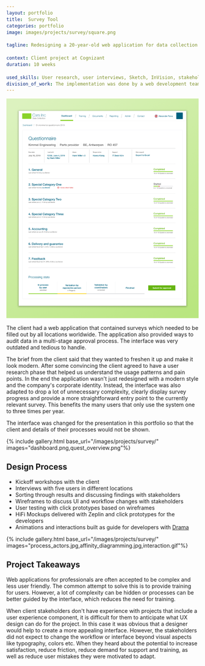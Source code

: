 ```yaml
---
layout: portfolio
title:  Survey Tool
categories: portfolio
image: images/projects/survey/square.png

tagline: Redesigning a 20-year-old web application for data collection

context: Client project at Cognizant
duration: 10 weeks

used_skills: User research, user interviews, Sketch, InVision, stakeholder management
division_of_work: The implementation was done by a web development team
---
```


<div class="images">
    <a href="/images/projects/survey/quest_overview.png" class="float-right"><img src="/images/projects/survey/quest_overview.png"></a>
</div>

The client had a web application that contained surveys which needed to be filled out by all locations worldwide. The application also provided ways to audit data in a multi-stage approval process. The interface was very outdated and tedious to handle.

The brief from the client said that they wanted to freshen it up and make it look modern. After some convincing the client agreed to have a user research phase that helped us understand the usage patterns and pain points. In the end the application wasn't just redesigned with a modern style and the company's corporate identity. Instead, the interface was also adapted to drop a lot of unnecessary complexity, clearly display survey progress and provide a more straightforward entry point to the currently relevant survey. This benefits the many users that only use the system one to three times per year.

The interface was changed for the presentation in this portfolio so that the client and details of their processes would not be shown.


{% include gallery.html base_url="/images/projects/survey/"
                        images="dashboard.png,quest_overview.png"%}

## Design Process

- Kickoff workshops with the client
- Interviews with five users in different locations
- Sorting through results and discussing findings with stakeholders
- Wireframes to discuss UI and workflow changes with stakeholders
- User testing with click prototypes based on wireframes
- HiFi Mockups delivered with Zeplin and click prototypes for the developers
- Animations and interactions built as guide for developers with [Drama](https://www.drama.app)

{% include gallery.html base_url="/images/projects/survey/"
                        images="process_actors.jpg,affinity_diagramming.jpg,interaction.gif"%}

## Project Takeaways

Web applications for professionals are often accepted to be complex and less user friendly. The common attempt to solve this is to provide training for users. However, a lot of complexity can be hidden or processes can be better guided by the interface, which reduces the need for training.

When client stakeholders don't have experience with projects that include a user experience component, it is difficult for them to anticipate what UX design can do for the project. In this case it was obvious that a designer would help to create a more appealing interface. However, the stakeholders did not expect to change the workflow or interface beyond visual aspects like typography, colors etc. When they heard about the potential to increase satisfaction, reduce friction, reduce demand for support and training, as well as reduce user mistakes they were motivated to adapt.